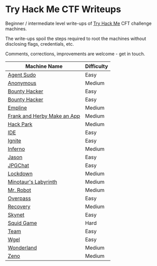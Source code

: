 # Try Hack Me CTF Writeups

Beginner / intermediate level write-ups of [Try Hack Me](https://tryhackme.com/) CFT challenge machines.

The write-ups spoil the steps required to root the machines without disclosing flags, credentials, etc.

Comments, corrections, improvements are welcome - get in touch.

| Machine Name | Difficulty |
| ------------ | ---------- |
| [Agent Sudo](challenges/agent-sudo.md) | Easy |
| [Anonymous](challenges/anonymous.md) | Medium |
| [Bounty Hacker](challenges/blue.md) | Easy |
| [Bounty Hacker](challenges/bounty-hacker.md) | Easy |
| [Empline](challenges/empline/empline.md) | Medium |
| [Frank and Herby Make an App](challenges/frank-herby.md) | Medium |
| [Hack Park](challenges/hackpark/hackpark.md) | Medium |
| [IDE](challenges/ide/ide.md) | Easy |
| [Ignite](challenges/ignite.md) | Easy |
| [Inferno](challenges/inferno/inferno.md) | Medium |
| [Jason](challenges/jason.md) | Easy |
| [JPGChat](challenges/jpgchat.md) | Easy |
| [Lockdown](challenges/lockdown.md) | Medium |
| [Minotaur's Labyrinth](challenges/minotaurs-labyrinth.md) | Medium |
| [Mr. Robot](challenges/mr-robot.md) | Medium |
| [Overpass](challenges/overpass.md) | Easy |
| [Recovery](challenges/recovery/recovery.md) | Medium |
| [Skynet](challenges/skynet.md) | Easy |
| [Squid Game](challenges/squid-game/squid-game.md) | Hard |
| [Team](challenges/team.md) | Easy |
| [Wgel](challenges/wgel.md) | Easy |
| [Wonderland](challenges/wonderland.md) | Medium |
| [Zeno](challenges/zeno/zeno.md) | Medium |
